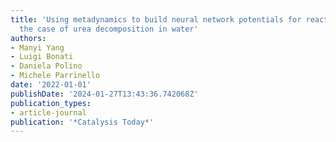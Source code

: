 ```yaml
---
title: 'Using metadynamics to build neural network potentials for reactive events:
  the case of urea decomposition in water'
authors:
- Manyi Yang
- Luigi Bonati
- Daniela Polino
- Michele Parrinello
date: '2022-01-01'
publishDate: '2024-01-27T13:43:36.742068Z'
publication_types:
- article-journal
publication: '*Catalysis Today*'
---
```

